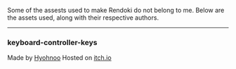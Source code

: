 Some of the assests used to make Rendoki do not belong to me. 
Below are the assets used, along with their respective authors.

---

### keyboard-controller-keys
Made by [Hyohnoo](https://hyohnoo.itch.io/)
Hosted on [itch.io](https://hyohnoo.itch.io/keyboard-controller-keys)


